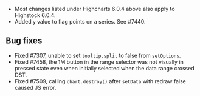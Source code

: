 - Most changes listed under Highcharts 6.0.4 above also apply to Highstock 6.0.4.
- Added ``y`` value to flag points on a series. See #7440.
## Bug fixes 
- Fixed #7307, unable to set ``tooltip.split`` to false from ``setOptions``.
- Fixed #7458, the 1M button in the range selector was not visually in pressed state even when initially selected when the data range crossed DST.
- Fixed #7509, calling ``chart.destroy()`` after ``setData`` with redraw false caused JS error.